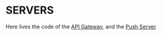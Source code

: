 # SERVERS

Here lives the code of the [API Gateway](sources/server-side/gateway/API-GATEWAY.md), and the [Push Server](sources/server-side/push-server/PUSH-SERVER.md).
